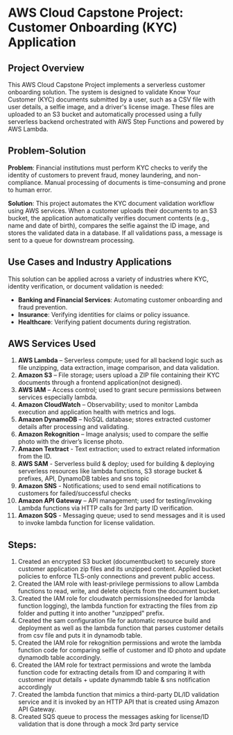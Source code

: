 # AWS Cloud Capstone Project: Customer Onboarding (KYC) Application

## Project Overview

This AWS Cloud Capstone Project implements a serverless customer onboarding solution. The system is designed to validate Know Your Customer (KYC) documents submitted by a user, such as a CSV file with user details, a selfie image, and a driver's license image. These files are uploaded to an S3 bucket and automatically processed using a fully serverless backend orchestrated with AWS Step Functions and powered by AWS Lambda.

## Problem-Solution

**Problem**: Financial institutions must perform KYC checks to verify the identity of customers to prevent fraud, money laundering, and non-compliance. Manual processing of documents is time-consuming and prone to human error.

**Solution**: This project automates the KYC document validation workflow using AWS services. When a customer uploads their documents to an S3 bucket, the application automatically verifies document contents (e.g., name and date of birth), compares the selfie against the ID image, and stores the validated data in a database. If all validations pass, a message is sent to a queue for downstream processing.

## Use Cases and Industry Applications

This solution can be applied across a variety of industries where KYC, identity verification, or document validation is needed:

* **Banking and Financial Services**: Automating customer onboarding and fraud prevention.
* **Insurance**: Verifying identities for claims or policy issuance.
* **Healthcare**: Verifying patient documents during registration.

## AWS Services Used&#x20;

1. **AWS Lambda** – Serverless compute; used for all backend logic such as file unzipping, data extraction, image comparison, and data validation.
2. **Amazon S3** – File storage; users upload a ZIP file containing their KYC documents through a frontend application(not designed).
3. **AWS IAM** – Access control; used to grant secure permissions between services especially lambda.
4. **Amazon CloudWatch** – Observability; used to monitor Lambda execution and application health with metrics and logs.
5. **Amazon DynamoDB** – NoSQL database; stores extracted customer details after processing and validating.
6. **Amazon Rekognition** – Image analysis; used to compare the selfie photo with the driver’s license photo.
7. **Amazon Textract** - Text extraction; used to extract related information from the ID.
8. **AWS SAM** - Serverless build & deploy; used for building & deploying serverless resources like lambda functions, S3 storage bucket & prefixes, API, DynamoDB tables and sns topic
9. **Amazon SNS** - Notifications; used to send email notifications to customers for failed/successful checks
10. **Amazon API Gateway** – API management; used  for testing/invoking Lambda functions via HTTP calls for 3rd party ID verification.
11. **Amazon SQS** - Messaging queue; used to send messages and it is used to invoke lambda function for license validation.

## Steps:

1. Created an encrypted S3 bucket (documentbucket) to securely store customer application zip files and its unzipped content. Applied bucket policies to enforce TLS-only connections and prevent public access.
2. Created the IAM role with least-privilege permissions to allow Lambda functions to read, write, and delete objects from the document bucket.
3. Created the IAM role for cloudwatch permissions(needed for lambda function logging), the lambda function for extracting the files from zip folder and putting it into another "unzipped" prefix.
4. Created the sam configuration file for automatic resource build and deployment as well as the lambda function that parses customer details from csv file and puts it in dynamodb table.
5. Created the IAM role for rekognition permissions and wrote the lambda function code for comparing selfie of customer and ID photo and update dynamodb table accordingly.
6. Created the IAM role for textract permissions and wrote the lambda function code for extracting details from ID and comparing it with customer input details + update dynammdb table & sns notification accordingly
7. Created the lambda function that mimics a third-party DL/ID validation service and it is invoked by an HTTP API that is created using Amazon API Gateway.
8. Created SQS queue to process the messages asking for license/ID validation that is done through a mock 3rd party service